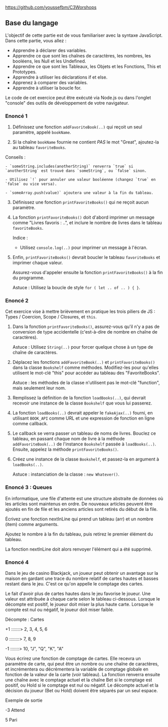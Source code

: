 https://github.com/youssefbm/C3Worshops

## Base du langage
L'objectif de cette partie est de vous familiariser avec la syntaxe JavaScript. Dans cette partie, vous allez :

- Apprendre à déclarer des variables.
- Apprendre ce que sont les chaînes de caractères, les nombres, les booléens, les Null et les Undefined.
- Apprendre ce que sont les Tableaux, les Objets et les Fonctions, This et Prototypes.
- Apprendre à utiliser les déclarations if et else.
- Apprenez à comparer des variables.
- Apprendre à utiliser la boucle for.

Le code de cet exercice peut être exécuté via Node.js ou dans l'onglet "console" des outils de développement de votre navigateur.

### Enoncé 1
1. Définissez une fonction `addFavoriteBook(..)` qui reçoit un seul paramètre, appelé `bookName`.

2. Si la chaîne `bookName` fournie ne contient *PAS* le mot "Great", ajoutez-la au tableau `favoriteBooks`.

Conseils :

	- `someString.includes(anotherString)` renverra `true` si `anotherString` est trouvé dans `someString`, ou `false` sinon.

	- Utilisez `!` pour annuler une valeur booléenne (changez `true` en `false` ou vice versa).

	- `someArray.push(value)` ajoutera une valeur à la fin du tableau.

3. Définissez une fonction `printFavoriteBooks()` qui ne reçoit aucun paramètre.

4. La fonction `printFavoriteBooks()` doit d'abord imprimer un message comme "Livres favoris : ..", et inclure le nombre de livres dans le tableau `favoriteBooks`.

	Indice :


	- Utilisez `console.log(..)` pour imprimer un message à l'écran.

5. Enfin, `printFavoriteBooks()` devrait boucler le tableau `favoriteBooks` et imprimer chaque valeur.

	Assurez-vous d'appeler ensuite la fonction `printFavoriteBooks()` à la fin du programme.

	Astuce : Utilisez la boucle de style `for ( let .. of .. ) { }`.

### Enoncé 2
Cet exercice vise à mettre brièvement en pratique les trois piliers de JS : Types / Coercion, Scope / Closures, et `this`.

1. Dans la fonction `printFavoriteBooks()`, assurez-vous qu'il n'y a pas de conversion de type accidentelle (c'est-à-dire de nombre en chaîne de caractères).

	Astuce : Utilisez `String(..)` pour forcer quelque chose à un type de chaîne de caractères.

2. Déplacez les fonctions `addFavoriteBook(..)` et `printFavoriteBooks()` dans la classe `Bookshelf` comme méthodes. Modifiez-les pour qu'elles utilisent le mot-clé "this" pour accéder au tableau des "FavoriteBooks".

	Astuce : les méthodes de la classe n'utilisent pas le mot-clé "function", mais seulement leur nom.

3. Remplissez la définition de la fonction `loadBooks(..)`, qui devrait recevoir une instance de la classe `Bookshelf` que vous lui passerez.

4. La fonction `loadBooks(..)` devrait appeler le `fakeAjax(..)` fourni, en utilisant `BOOK_API` comme URL et une expression de fonction en ligne comme callback.

5. Le callback se verra passer un tableau de noms de livres. Bouclez ce tableau, en passant chaque nom de livre à la méthode `addFavoriteBook(..)` de l'instance `Bookshelf` passée à `loadBooks(..)`. Ensuite, appelez la méthode `printFavoriteBooks()`.

6. Créez une instance de la classe `Bookshelf`, et passez-la en argument à `loadBooks(..)`.

	Astuce : instanciation de la classe : `new Whatever()`.

### Enoncé 3 : Queues

En informatique, une file d'attente est une structure abstraite de données où les articles sont maintenus en ordre. De nouveaux articles peuvent être ajoutés en fin de file et les anciens articles sont retirés du début de la file.

Écrivez une fonction nextInLine qui prend un tableau (arr) et un nombre (item) comme arguments.

Ajoutez le nombre à la fin du tableau, puis retirez le premier élément du tableau.

La fonction nextInLine doit alors renvoyer l'élément qui a été supprimé.

### Enoncé 4

Dans le jeu de casino Blackjack, un joueur peut obtenir un avantage sur la maison en gardant une trace du nombre relatif de cartes hautes et basses restant dans le jeu. C'est ce qu'on appelle le comptage des cartes.

Le fait d'avoir plus de cartes hautes dans le jeu favorise le joueur. Une valeur est attribuée à chaque carte selon le tableau ci-dessous. Lorsque le décompte est positif, le joueur doit miser la plus haute carte. Lorsque le compte est nul ou négatif, le joueur doit miser faible.

 Décompte : Cartes

+1 :::::::> 2, 3, 4, 5, 6

0  ::::::::> 7, 8, 9

-1 :::::::> 10, "J", "Q", "K", "A"

Vous écrirez une fonction de comptage de cartes. Elle recevra un paramètre de carte, qui peut être un nombre ou une chaîne de caractères, et incrémentera ou décrémentera la variable de comptage globale en fonction de la valeur de la carte (voir tableau). La fonction renverra ensuite une chaîne avec le comptage actuel et la chaîne Bet si le comptage est positif, ou Hold si le comptage est nul ou négatif. Le décompte actuel et la décision du joueur (Bet ou Hold) doivent être séparés par un seul espace.

Exemple de sortie

-3 	Attend

5 	Pari 
